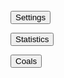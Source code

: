 <html>
  <head>
    <meta charset="UTF-8">
    <title>Personal Profile</title>
    <link rel="stylesheet" type="text/css" href="style.css">
  </head>
  <body>
    <br>
    <form>
      <div>
         <input id="enterSettings" type="button" value="Settings" onclick="enterQuiz()">
      </div>
      <p/>
      <div>
         <input id="enterStats" type="button" value="Statistics" onclick="enterQuiz()">
      </div>
       <p/> <p/>           
      <div><input id="enterGoals" type="button" value="Coals" onclick="enterQuiz()"></div>
    </form>
  </body>
</html>
